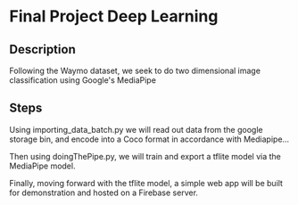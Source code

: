 # Final Project Deep Learning

## Description

Following the Waymo dataset, we seek to do two dimensional image classification using Google's MediaPipe

## Steps

Using importing_data_batch.py we will read out data from the google storage bin, and encode into a Coco
format in accordance with Mediapipe...

Then using doingThePipe.py, we will train and export a tflite model via the MediaPipe model.

Finally, moving forward with the tflite model, a simple web app will be built for demonstration and hosted on a Firebase server.
